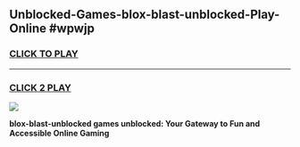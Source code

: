 
## Unblocked-Games-blox-blast-unblocked-Play-Online #wpwjp
<h3>
<a href="https://news.freeplayer.one?title=blox-blast-unblocked&ref=3">CLICK TO PLAY</a></h3>
<hr>

<h3>
<a href="https://news.freeplayer.one?title=blox-blast-unblocked&ref=3">CLICK 2 PLAY</a>
  
</h3>

<a href="https://news.freeplayer.one?title=blox-blast-unblocked&ref=3"><img src="https://clearcache.store/games.png"></a>


**blox-blast-unblocked games unblocked: Your Gateway to Fun and Accessible Online Gaming**
